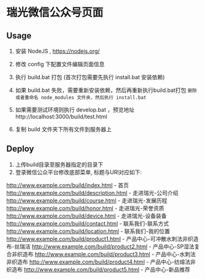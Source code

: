 # 瑞光微信公众号页面

## Usage

1. 安装 NodeJS , https://nodejs.org/
2. 修改 config 下配置文件编辑页面信息   
3. 执行 build.bat 打包 (首次打包需要先执行 install.bat 安装依赖)
4. 如果 build.bat 失败，需要重新安装依赖，然后再重新执行build.bat打包
`删除或者重命名 node_modules 文件夹，然后执行 install.bat `

5. 如果需要测试环境则执行 develop.bat ，预览地址 http://localhost:3000/build/test.html
6. 复制 build 文件夹下所有文件到服务器上


## Deploy

1. 上传build目录至服务器指定的目录下
2. 登录微信公众平台修改底部菜单, 标题与URl对应如下:

http://www.example.com/build/index.html - 首页
http://www.example.com/build/description.html - 走进瑞光-公司介绍
http://www.example.com/build/course.html - 走进瑞光-发展历程
http://www.example.com/build/honor.html - 走进瑞光-荣誉资质
http://www.example.com/build/device.html - 走进瑞光-设备装备
http://www.example.com/build/contact.html - 联系我们-联系方式
http://www.example.com/build/location.html - 联系我们-我的位置
http://www.example.com/build/product1.html - 产品中心-可冲散水刺法非织造布-丝瑞洁
http://www.example.com/build/product2.html - 产品中心-SP湿法复合非织造布
http://www.example.com/build/product3.html - 产品中心-水刺法非织造布
http://www.example.com/build/product4.html - 产品中心-纺熔法非织造布
http://www.example.com/build/product5.html - 产品中心-新品推荐